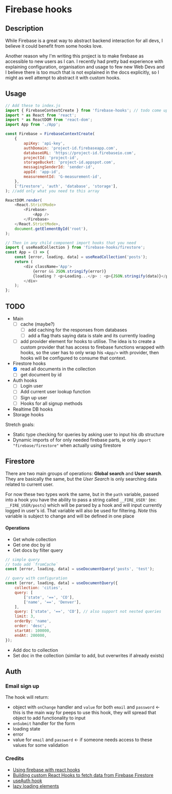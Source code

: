 # Firebase hooks

## Description

While Firebase is a great way to abstract backend interaction for all devs, I believe it could benefit from some hooks love.

Another reason why I'm writing this project is to make firebase as accessible to new users as I can.
I recently had pretty bad experience with explaining configuration, organisation and usage to few new Web Devs and I believe there is too much that is not explained in the docs explicitly, so I might as well attempt to abstract it with custom hooks.

## Usage

```js
// Add these to index.js
import { FirebaseContextCreate } from 'firebase-hooks'; // todo come up with name
import * as React from 'react';
import * as ReactDOM from 'react-dom';
import App from './App';

const Firebase = FirebaseContextCreate(
	{
		apiKey: 'api-key',
		authDomain: 'project-id.firebaseapp.com',
		databaseURL: 'https://project-id.firebaseio.com',
		projectId: 'project-id',
		storageBucket: 'project-id.appspot.com',
		messagingSenderId: 'sender-id',
		appId: 'app-id',
		measurementId: 'G-measurement-id',
	},
	['firestore', 'auth', 'database', 'storage'],
); //add only what you need to this array

ReactDOM.render(
	<React.StrictMode>
		<Firebase>
			<App />
		</Firebase>
	</React.StrictMode>,
	document.getElementById('root'),
);

// Then in any child component import hooks that you need
import { useReadCollection } from 'firebase-hooks/firestore';
const App = () => {
	const [error, loading, data] = useReadCollection('posts');
	return (
		<div className='App'>
			{error && JSON.stringify(error)}
			{loading ? <p>Loading...</p> : <p>{JSON.stringify(data)}</p>}
		</div>
	);
};
```

## TODO

- Main
  - [ ] cache (maybe?)
    - [ ] add caching for the responses from databases
    - [ ] add a flag thats saying data is stale and its currently loading
  - [ ] add provider element for hooks to utilise. The idea is to create a custom provider that has access to firebase functions wrapped with hooks, so the user has to only wrap his `<App/>` with provider, then hooks will be configured to consume that context.
- Firestore hooks
  - [x] read all documents in the collection
  - [ ] get document by id
- Auth hooks
  - [ ] Login user
  - [ ] Add current user lookup function
  - [ ] Sign up user
  - [ ] Hooks for all signup methods
- Realtime DB hooks
- Storage hooks

Stretch goals:

- Static type checking for queries by asking user to input his db structure
- Dynamic imports of for only needed firebase parts, ie only `import "firebase/firestore"` when actually using firestore

## Firestore

There are two main groups of operations: **Global search** and **User search**. They are basically the same, but the _User Search_ is only searching data related to current user.

For now these two types work the same, but in the `path` variable, passed into a hook you have the ability to pass a string called `__FIRE_USER'` (ex: `__FIRE_USER/posts`) which will be parsed by a hook and will input currently logged in user's id. That variable will also be used for filtering.
_Note_ this variable is subject to change and will be defined in one place

#### Operations

- Get whole collection
- Get one doc by id
- Get docs by filter query

```js
// simple query
// todo add `fromCache`
const [error, loading, data] = useDocumentQuery('posts', 'test');

// query with configuration
const [error, loading, data] = useDocumentQuery({
	collection: 'cities',
	query: [
		['state', '==', 'CO'],
		['name', '==', 'Denver'],
	],
	query: ['state', '==', 'CO'], // also support not nested queries
	limit: 3,
	orderBy: 'name',
	order: 'desc',
	startAt: 100000,
	endAt: 200000,
});
```

- Add doc to collection
- Set doc in the collection (similar to add, but overwrites if already exists)

## Auth

### Email sign up

The hook will return:

- object with `onChange` handler and `value` for both `email` and `password` <- this is the main way for peeps to use this hook, they will spread that object to add functionality to input
- `onSubmit` handler for the form
- loading state
- error
- value for `email` and `password` <- if someone needs access to these values for some validation

### Credits

- [Using firebase with react hooks](https://benmcmahen.com/using-firebase-with-react-hooks/)
- [Building custom React Hooks to fetch data from Firebase Firestore](https://www.williamkurniawan.com/blog/building-custom-react-hooks-to-fetch-data-from-firebase-firestore)
- [useAuth hook](https://usehooks.com/useAuth/)
- [lazy loading elements](https://medium.com/@prawira/react-conditional-import-conditional-css-import-110cc58e0da6)
